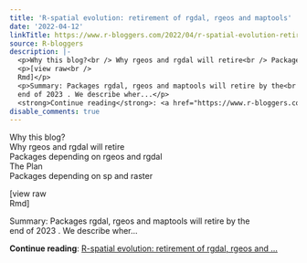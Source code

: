 ```yaml
---
title: 'R-spatial evolution: retirement of rgdal, rgeos and maptools'
date: '2022-04-12'
linkTitle: https://www.r-bloggers.com/2022/04/r-spatial-evolution-retirement-of-rgdal-rgeos-and-maptools/
source: R-bloggers
description: |-
  <p>Why this blog?<br /> Why rgeos and rgdal will retire<br /> Packages depending on rgeos and rgdal<br /> The Plan<br /> Packages depending on sp and raster</p>
  <p>[view raw<br />
  Rmd]</p>
  <p>Summary: Packages rgdal, rgeos and maptools will retire by the<br />
  end of 2023 . We describe wher...</p>
  <strong>Continue reading</strong>: <a href="https://www.r-bloggers.com/2022/04/r-spatial-evolution-retirement-of-rgdal-rgeos-and-maptools/">R-spatial evolution: retirement of rgdal, rgeos and ...
disable_comments: true
---
```

<p>Why this blog?<br /> Why rgeos and rgdal will retire<br /> Packages depending on rgeos and rgdal<br /> The Plan<br /> Packages depending on sp and raster</p>
<p>[view raw<br />
Rmd]</p>
<p>Summary: Packages rgdal, rgeos and maptools will retire by the<br />
end of 2023 . We describe wher...</p>
<strong>Continue reading</strong>: <a href="https://www.r-bloggers.com/2022/04/r-spatial-evolution-retirement-of-rgdal-rgeos-and-maptools/">R-spatial evolution: retirement of rgdal, rgeos and ...